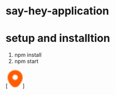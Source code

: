 # say-hey-application

# setup and installtion

1. npm install 
2. npm start


[<img alt="alt_text" width="40px" src="./assets/location.png" />]
